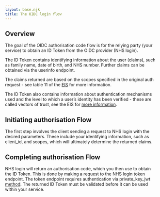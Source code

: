 ```yaml
---
layout: base.njk
title: The OIDC login flow
---
```


 ## Overview
 The goal of the OIDC authorisation code flow is for the relying party (your service) to obtain an ID Token from the OIDC provider (NHS login).
 
 The ID Token contains identifying information about the user (claims), such as family name, date of birth, and NHS number. Further claims can be obtained via the userinfo endpoint. 
 
 The claims returned are based on the scopes specified in the original auth request - see table 11 of the [EIS](https://github.com/nhsconnect/nhslogin/blob/master/NHS%20login%20-%20Interface%20Specification%20-%20Federation%20v1.8.docx?raw=true) for more information. 
 
 The ID Token also contains information about authentication mechanisms used and the level to which a user’s identity has been verified - these are called vectors of trust, see the EIS for [more information](https://github.com/nhsconnect/nhslogin/blob/master/NHS%20login%20-%20Interface%20Specification%20-%20Federation%20v1.8.docx?raw=true).

 ## Initiating authorisation Flow
 The first step involves the client sending a request to NHS login with the desired parameters. These include your identifying information, such as client_id, and scopes, which will ultimately determine the returned claims.

 ## Completing authorisation Flow
 NHS login will return an authorisation code, which you then use to obtain the ID Token. This is done by making a request to the NHS login token endpoint. The token endpoint requires authentication via private_key_jwt [method](https://openid.net/specs/openid-connect-core-1_0.html#ClientAuthentication). The returned ID Token must be validated before it can be used within your service.

